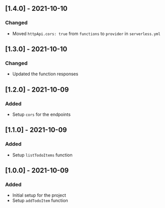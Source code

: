 ## [1.4.0] - 2021-10-10

### Changed

- Moved `httpApi.cors: true` from `functions` to `provider` in `serverless.yml`

## [1.3.0] - 2021-10-10

### Changed

- Updated the function responses

## [1.2.0] - 2021-10-09

### Added

- Setup `cors` for the endpoints

## [1.1.0] - 2021-10-09

### Added

- Setup `listTodoItems` function

## [1.0.0] - 2021-10-09

### Added

- Initial setup for the project
- Setup `addTodoItem` function
